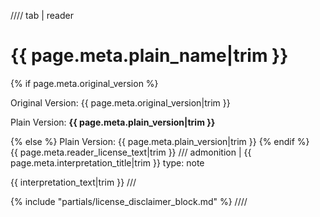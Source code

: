 //// tab | reader

<div class="license-header">
<h1 class="license-title">{{ page.meta.plain_name|trim }}</h1>
<div class="version-info">
{% if page.meta.original_version %}
<p class=original_version>Original Version: {{ page.meta.original_version|trim }}</p>
<p class=plain_version>Plain Version: <strong>{{ page.meta.plain_version|trim }}</strong></p>
{% else %}
Plain Version: {{ page.meta.plain_version|trim }}
{% endif %}
</div>
</div>
{{ page.meta.reader_license_text|trim }}
/// admonition | {{ page.meta.interpretation_title|trim }}
    type: note

{{  interpretation_text|trim }}
///
<p class="license-divider"></p>
{% include "partials/license_disclaimer_block.md" %}
////
